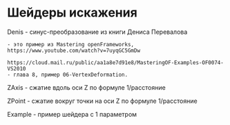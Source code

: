 # Шейдеры искажения

Denis - синус-преобразование из книги Дениса Перевалова
``` 
- это пример из Mastering openFrameworks,
https://www.youtube.com/watch?v=7uyqGC5GmDw

https://cloud.mail.ru/public/aa1a8e7d91e8/MasteringOF-Examples-OF0074-VS2010
- глава 8, пример 06-VertexDeformation.
```

ZAxis - сжатие вдоль оси Z по формуле 1/расстояние

ZPoint - сжатие вокруг точки на оси Z по формуле 1/расстояние

Example - пример шейдера с 1 параметром
